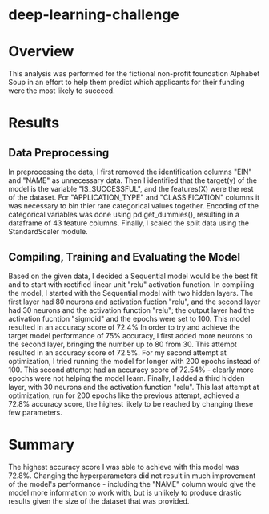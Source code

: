 # deep-learning-challenge

# Overview
This analysis was performed for the fictional non-profit foundation Alphabet Soup in an effort to help them predict which applicants for their funding were the most likely to succeed.

# Results

  ## Data Preprocessing
  In preprocessing the data, I first removed the identification columns "EIN" and "NAME" as unnecessary data. Then I identified that the target(y) of the model is the variable "IS_SUCCESSFUL", and the features(X) were the rest of the dataset. For "APPLICATION_TYPE" and "CLASSIFICATION" columns it was necessary to bin thier rare categorical values together. Encoding of the categorical variables was done using pd.get_dummies(), resulting in a dataframe of 43 feature columns. Finally, I scaled the split data using the StandardScaler module. 
  
  ## Compiling, Training and Evaluating the Model
  Based on the given data, I decided a Sequential model would be the best fit and to start with rectified linear unit "relu" activation function. In compiling the model, I started with the Sequential model with two hidden layers. The first layer had 80 neurons and activation fuction "relu", and the second layer had 30 neurons and the activation function "relu"; the output layer had the activation fucntion "sigmoid" and the epochs were set to 100. This model resulted in an accuracy score of 72.4% 
  In order to try and achieve the target model performance of 75% accuracy, I first added more neurons to the second layer, bringing the number up to 80 from 30. This attempt resulted in an accuracy score of 72.5%. 
  For my second attempt at optimization, I tried running the model for longer with 200 epochs instead of 100. This second attempt had an accuracy score of 72.54% - clearly more epochs were not helping the model learn. 
  Finally, I added a third hidden layer, with 30 neurons and the activation function "relu". This last attempt at optimization, run for 200 epochs like the previous attempt, achieved a 72.8% accuracy score, the highest likely to be reached by changing these few parameters. 
  
# Summary
The highest accuracy score I was able to achieve with this model was 72.8%. Changing the hyperparameters did not result in much improvement of the model's performance - including the "NAME" column would give the model more information to work with, but is unlikely to produce drastic results given the size of the dataset that was provided. 
